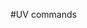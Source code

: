 #UV commands
<!-- uv init
uv add -r requirements.txt 
uv pip install -e .
uv build
uv run invoke_agent.py  -->